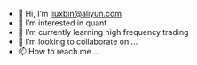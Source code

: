 - 👋 Hi, I’m liuxbin@aliyun.com
- 👀 I’m interested in quant
- 🌱 I’m currently learning high frequency trading
- 💞️ I’m looking to collaborate on ...
- 📫 How to reach me ...

<!---
liuxbintech/liuxbintech is a ✨ special ✨ repository because its `README.md` (this file) appears on your GitHub profile.
You can click the Preview link to take a look at your changes.
--->
